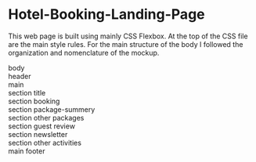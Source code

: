 # Hotel-Booking-Landing-Page
This web page is built using mainly CSS Flexbox.
At the top of the CSS file are the main style rules.
For the main structure of the body I followed the organization and nomenclature of the mockup.

body <br>
header <br>
main <br>
section title <br>
section booking <br>
section package-summery <br>
section other packages <br>
section guest review <br>
section newsletter <br>
section other activities <br>
main
footer
